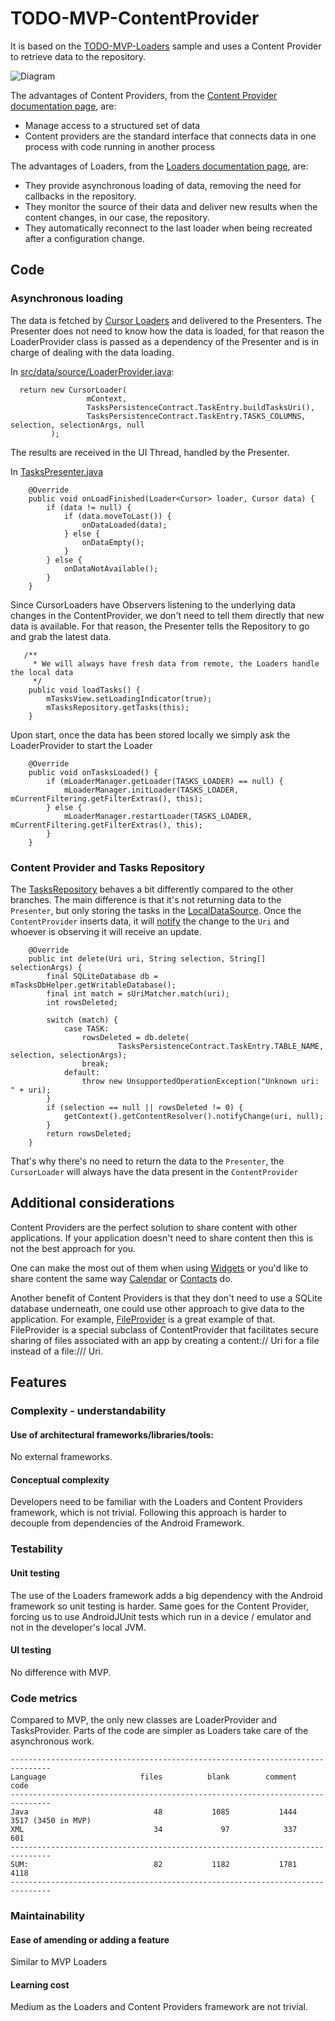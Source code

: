 # TODO-MVP-ContentProvider

It is based on the [TODO-MVP-Loaders](https://github.com/googlesamples/android-architecture/tree/master/todo-mvp-loaders) sample and uses a Content Provider to retrieve data to the repository.

<img src="https://github.com/googlesamples/android-architecture/wiki/images/mvp-contentproviders.png" alt="Diagram"/>

The advantages of Content Providers, from the [Content Provider documentation page](http://developer.android.com/guide/topics/providers/content-providers.html), are:

  * Manage access to a structured set of data
  * Content providers are the standard interface that connects data in one process with code running in another process

The advantages of Loaders, from the [Loaders documentation page](http://developer.android.com/guide/components/loaders.html), are:

  * They provide asynchronous loading of data, removing the need for callbacks in the repository.
  * They monitor the source of their data and deliver new results when the content changes, in our case, the repository.
  * They automatically reconnect to the last loader when being recreated after a configuration change.

## Code

### Asynchronous loading

The data is fetched by [Cursor Loaders](http://developer.android.com/reference/android/support/v4/content/CursorLoader.html) and delivered to the Presenters.
The Presenter does not need to know how the data is loaded, for that reason the LoaderProvider class is passed as a dependency of the Presenter and is in charge
of dealing with the data loading.


In [src/data/source/LoaderProvider.java](https://github.com/googlesamples/android-architecture/blob/todo-mvp-contentproviders/todoapp/app/src/main/java/com.example.android.architecture.blueprints.todoapp.data.source/LoaderProvider.java):


```
  return new CursorLoader(
                 mContext,
                 TasksPersistenceContract.TaskEntry.buildTasksUri(),
                 TasksPersistenceContract.TaskEntry.TASKS_COLUMNS, selection, selectionArgs, null
         );
```
The results are received in the UI Thread, handled by the Presenter.

In [TasksPresenter.java](https://github.com/googlesamples/android-architecture/blob/todo-mvp-loaders/todoapp/app/src/main/java/com/example/android/architecture/blueprints/todoapp/tasks/TasksPresenter.java)


```
    @Override
    public void onLoadFinished(Loader<Cursor> loader, Cursor data) {
        if (data != null) {
            if (data.moveToLast()) {
                onDataLoaded(data);
            } else {
                onDataEmpty();
            }
        } else {
            onDataNotAvailable();
        }
    }
```

Since CursorLoaders have Observers listening to the underlying data changes in the ContentProvider, we don't need to tell them directly that new data is available.
For that reason, the Presenter tells the Repository to go and grab the latest data.

```
   /**
     * We will always have fresh data from remote, the Loaders handle the local data
     */
    public void loadTasks() {
        mTasksView.setLoadingIndicator(true);
        mTasksRepository.getTasks(this);
    }
```

Upon start, once the data has been stored locally we simply ask the LoaderProvider to start the Loader

 ```
     @Override
     public void onTasksLoaded() {
         if (mLoaderManager.getLoader(TASKS_LOADER) == null) {
             mLoaderManager.initLoader(TASKS_LOADER, mCurrentFiltering.getFilterExtras(), this);
         } else {
             mLoaderManager.restartLoader(TASKS_LOADER, mCurrentFiltering.getFilterExtras(), this);
         }
     }
 ```


### Content Provider and Tasks Repository

The [TasksRepository](https://github.com/googlesamples/android-architecture/blob/dev-todo-mvp-contentproviders/todoapp/app/src/main/java/com/example/android/architecture/blueprints/todoapp/data/source/TasksRepository.java#L81) behaves a bit differently compared to the other branches. The main difference is that it's not returning data to the `Presenter`, but only storing the tasks in the [LocalDataSource](https://github.com/googlesamples/android-architecture/blob/dev-todo-mvp-contentproviders/todoapp/app/src/main/java/com/example/android/architecture/blueprints/todoapp/data/source/local/TasksLocalDataSource.java#L61). Once the `ContentProvider` inserts data, it will [notify](https://github.com/googlesamples/android-architecture/blob/dev-todo-mvp-contentproviders/todoapp/app/src/main/java/com/example/android/architecture/blueprints/todoapp/data/source/TasksProvider.java#L128) the change to the `Uri` and whoever is observing it will receive an update.

```
    @Override
    public int delete(Uri uri, String selection, String[] selectionArgs) {
        final SQLiteDatabase db = mTasksDbHelper.getWritableDatabase();
        final int match = sUriMatcher.match(uri);
        int rowsDeleted;

        switch (match) {
            case TASK:
                rowsDeleted = db.delete(
                        TasksPersistenceContract.TaskEntry.TABLE_NAME, selection, selectionArgs);
                break;
            default:
                throw new UnsupportedOperationException("Unknown uri: " + uri);
        }
        if (selection == null || rowsDeleted != 0) {
            getContext().getContentResolver().notifyChange(uri, null);
        }
        return rowsDeleted;
    }
```

That's why there's no need to return the data to the `Presenter`, the `CursorLoader` will always have the data present in the `ContentProvider`


## Additional considerations

Content Providers are the perfect solution to share content with other applications. If your application doesn't need to share content then this is not
the best approach for you.

One can make the most out of them when using [Widgets](https://developer.android.com/design/patterns/widgets.html) or you'd like to share content the same
way [Calendar](https://developer.android.com/guide/topics/providers/calendar-provider.html) or [Contacts](https://developer.android.com/guide/topics/providers/contacts-provider.html) do.

Another benefit of Content Providers is that they don't need to use a SQLite database underneath, one could use other approach to give data to the application. For
 example, [FileProvider](https://developer.android.com/reference/android/support/v4/content/FileProvider.html) is a great example of that. FileProvider is a special subclass of ContentProvider that facilitates secure sharing of files associated with an app by creating a content:// Uri for a file instead of a file:/// Uri.

## Features

### Complexity - understandability

#### Use of architectural frameworks/libraries/tools:

No external frameworks.

#### Conceptual complexity

Developers need to be familiar with the Loaders and Content Providers framework, which is not
trivial. Following this approach is harder to decouple from dependencies of the Android Framework.

### Testability

#### Unit testing

The use of the Loaders framework adds a big dependency with the Android
framework so unit testing is harder. Same goes for the Content Provider, forcing us to use AndroidJUnit
tests which run in a device / emulator and not in the developer's local JVM.

#### UI testing

No difference with MVP.

### Code metrics

Compared to MVP, the only new classes are LoaderProvider and TasksProvider. Parts of
the code are simpler as Loaders take care of the asynchronous work.


```
-------------------------------------------------------------------------------
Language                     files          blank        comment           code
-------------------------------------------------------------------------------
Java                            48           1085           1444           3517 (3450 in MVP)
XML                             34             97            337            601
-------------------------------------------------------------------------------
SUM:                            82           1182           1781           4118
-------------------------------------------------------------------------------

```
### Maintainability

#### Ease of amending or adding a feature

Similar to MVP Loaders

#### Learning cost

Medium as the Loaders and Content Providers framework are not trivial.
